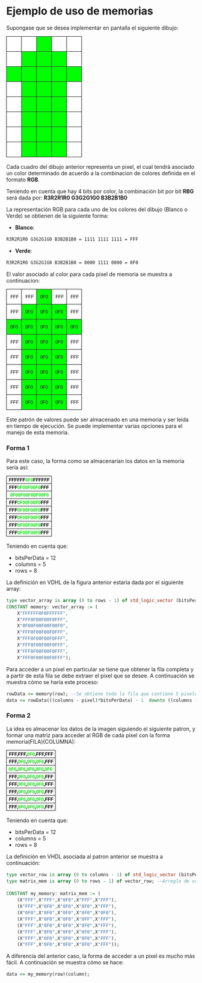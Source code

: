 # Ejemplo de uso de memorias #

Supongase que se desea implementar en pantalla el siguiente dibujo:

![patron](mem_example.jpg)

Cada cuadro del dibujo anterior representa un pixel, el cual tendrá asociado un color determinado de acuerdo a la combinacion de colores definida en el formato **RGB**. 

Teniendo en cuenta que hay 4 bits por color, la combinación bit por bit **RBG** será dada por: **R3R2R1R0 G3G2G1G0 B3B2B1B0** 

La representación RGB para cada uno de los colores del dibujo (Blanco o Verde) se obtienen de la siguiente forma: 

* **Blanco**: 
```bash  
R3R2R1R0 G3G2G1G0 B3B2B1B0 = 1111 1111 1111 = FFF
```

* **Verde**: 

```bash  
R3R2R1R0 G3G2G1G0 B3B2B1B0 = 0000 1111 0000 = 0F0
```

El valor asociado al color para cada pixel de memoria se muestra a continuacion:

![patron](mem_example2.jpg) 

Este patrón de valores puede ser almacenado en una memoria y ser leida en tiempo de ejecución. Se puede implementar varias opciones para el manejo de esta memoria.

### Forma 1 ###

Para este caso, la forma como se almacenarían los datos en la memoria sería así: 

![patron](mem_example3.jpg) 

Teniendo en cuenta que:
* bitsPerData = 12
* columns = 5
* rows = 8

La definición en VDHL de la figura anterior estaria dada por el siguiente array:

```vhdl
type vector_array is array (0 to rows - 1) of std_logic_vector (bitsPerData*columns -1 downto 0);
CONSTANT memory: vector_array := ( 
	X"FFFFFF0F0FFFFFF",
	X"FFF0F00F00F0FFF",
	X"0F00F00F00F00F0",
	X"FFF0F00F00F0FFF", 
	X"FFF0F00F00F0FFF",
	X"FFF0F00F00F0FFF",
	X"FFF0F00F00F0FFF",
	X"FFF0F00F00F0FFF");
```

Para acceder a un pixel en particular se tiene que obtener la fila completa y a partir de esta fila se debe extraer el pixel que se desee. A continuación se muestra cómo se haría este proceso: 

```vhdl
rowData <= memory(row); --Se obtiene toda la fila que contiene 5 pixeles
data <= rowData(((columns - pixel)*bitsPerData) - 1  downto ((columns - 1) - pixel)*bitsPerData);
```

### Forma 2 ###

La idea es almacenar los datos de la imagen siguiendo el siguiente patron, y formar una matriz para acceder al RGB de cada pixel con la forma memoria(FILA)(COLUMNA):

![patron](mem_example4.jpg) 

Teniendo en cuenta que:
* bitsPerData = 12
* columns = 5
* rows = 8
  
La definición en VHDL asociada al patron anterior se muestra a continuación:

```vhdl
type vector_row is array (0 to columns - 1) of std_logic_vector (bitsPerData - 1 downto 0); --Array que define una fila
type matrix_mem is array (0 to rows - 1) of vector_row; --Arreglo de vectores = MATRIZ

CONSTANT my_memory: matrix_mem := ( 
	(X"FFF",X"FFF",X"0F0",X"FFF",X"FFF"),
	(X"FFF",X"0F0",X"0F0",X"0F0",X"FFF"),
	(X"0F0",X"0F0",X"0F0",X"0F0",X"0F0"),
	(X"FFF",X"0F0",X"0F0",X"0FF",X"FFF"),
	(X"FFF",X"0F0",X"0F0",X"0F0",X"FFF"),
	(X"FFF",X"0F0",X"0F0",X"0F0",X"FFF"),
	(X"FFF",X"0F0",X"0F0",X"0F0",X"FFF"),
	(X"FFF",X"0F0",X"0F0",X"0F0",X"FFF"));
```

A diferencia del anterior caso, la forma de acceder a un pixel es mucho más fácil. A continuación se muestra cómo se hace:

```vhd
data <= my_memory(row)(column);
```

